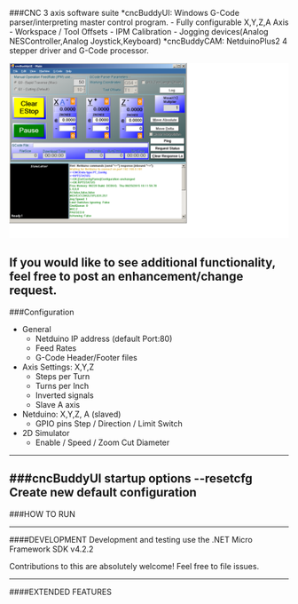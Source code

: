 
###CNC 3 axis software suite
*cncBuddyUI: Windows G-Code parser/interpreting master control program. 
    - Fully configurable X,Y,Z,A Axis
    - Workspace / Tool Offsets
    - IPM Calibration
    - Jogging devices(Analog NESController,Analog Joystick,Keyboard)
*cncBuddyCAM: NetduinoPlus2 4 stepper driver and G-Code processor.

![cncBuddyUI](/images/cncBuddyUI.png)

If you would like to see additional functionality, feel free to post an enhancement/change request.
------------------------------------
###Configuration
* General
    - Netduino IP address (default Port:80)
    - Feed Rates
    - G-Code Header/Footer files
* Axis Settings: X,Y,Z
    - Steps per Turn
    - Turns per Inch
    - Inverted signals
    - Slave A axis
* Netduino: X,Y,Z, A (slaved)
    - GPIO pins Step / Direction / Limit Switch
* 2D Simulator
    - Enable / Speed / Zoom Cut Diameter
------------------------------------
###cncBuddyUI startup options 
 --resetcfg			Create new default configuration
------------------------------------
###HOW TO RUN
 
------------------------------------
####DEVELOPMENT
Development and testing use the .NET Micro Framework SDK v4.2.2

Contributions to this are absolutely welcome! Feel free to file issues.
 
------------------------------------
####EXTENDED FEATURES